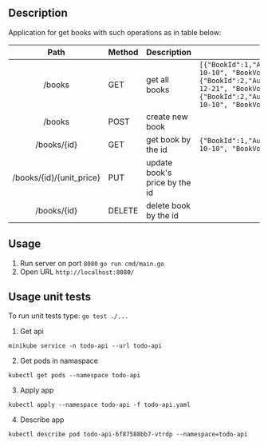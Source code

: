 ## Description

Application for get books with such operations as in table below:



|             Path            | Method | Description                           | Body example                                                                                                                                                                                                                     |
|:---------------------------:|--------|---------------------------------------|----------------------------------------------------------------------------------------------------------------------------------------------------------------------------------------------------------------------------------|
| /books                   | GET    | get all books                      | ```[{"BookId":1,"AuthorId":2,"PublisherId":1,"NameOfBook":"Belka","YearOfPublication":"2020-10-10", "BookVolume":20, "Number":1},{"BookId":2,"AuthorId":1,"PublisherId":4,"NameOfBook":"Strelka","YearOfPublication":"2021-12-21", "BookVolume":220, "Number":11},{"BookId":2,"AuthorId":3,"PublisherId":4,"NameOfBook":"Space","YearOfPublication":"2010-10-10", "BookVolume":202, "Number":11}]``` |
| /books                   | POST   | create new book                    |                                                                                                                                                                                                                                  |
| /books/{id}              | GET    | get book by the id                 | ```{"BookId":1,"AuthorId":2,"PublisherId":1,"NameOfBook":"Belka","YearOfPublication":"2020-10-10", "BookVolume":20, "Number":1}```                                                                                                                                  |
| /books/{id}/{unit_price} | PUT    | update book's price by the id |                                                                                                                                                                                                                                  |
| /books/{id}              | DELETE | delete book by the id              |                                                                                                                                                                                                                                  |

## Usage 
1. Run server on port `8080`
	`go run cmd/main.go`
2.  Open URL
`http://localhost:8080/`

## Usage unit tests
To run unit tests type:
`go test ./...`


1. Get api

`minikube service -n todo-api --url todo-api`

2. Get pods in namaspace

`kubectl get pods --namespace todo-api`

3. Apply app

`kubectl apply --namespace todo-api -f todo-api.yaml`

4. Describe app
 
`kubectl describe pod todo-api-6f87588bb7-vtrdp --namespace=todo-api`
